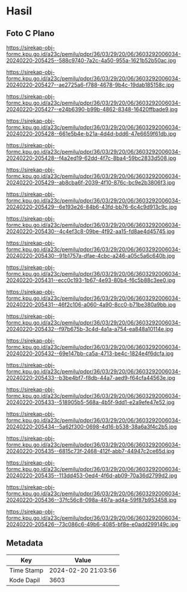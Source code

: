 # Hasil

## Foto C Plano

https://sirekap-obj-formc.kpu.go.id/a23c/pemilu/pdpr/36/03/29/20/06/3603292006034-20240220-205425--588c9740-7a2c-4a50-955a-1621b52b50ac.jpg

https://sirekap-obj-formc.kpu.go.id/a23c/pemilu/pdpr/36/03/29/20/06/3603292006034-20240220-205427--ae2725a6-f788-4678-9b4c-19dab185158c.jpg

https://sirekap-obj-formc.kpu.go.id/a23c/pemilu/pdpr/36/03/29/20/06/3603292006034-20240220-205427--e24b6390-b99b-4862-8348-16420ffbade9.jpg

https://sirekap-obj-formc.kpu.go.id/a23c/pemilu/pdpr/36/03/29/20/06/3603292006034-20240220-205428--661e5b4e-b21a-4d4d-bdd6-47e6659f61db.jpg

https://sirekap-obj-formc.kpu.go.id/a23c/pemilu/pdpr/36/03/29/20/06/3603292006034-20240220-205428--f4a2ed19-62dd-4f7c-8ba4-59bc2833d508.jpg

https://sirekap-obj-formc.kpu.go.id/a23c/pemilu/pdpr/36/03/29/20/06/3603292006034-20240220-205429--ab8cba6f-2039-4f10-876c-bc9e2b3806f3.jpg

https://sirekap-obj-formc.kpu.go.id/a23c/pemilu/pdpr/36/03/29/20/06/3603292006034-20240220-205429--6e193e26-84b6-43fd-bb76-6c4c9d913c9c.jpg

https://sirekap-obj-formc.kpu.go.id/a23c/pemilu/pdpr/36/03/29/20/06/3603292006034-20240220-205430--4c4ef3c8-09be-4f92-aa15-fd8ae4d45745.jpg

https://sirekap-obj-formc.kpu.go.id/a23c/pemilu/pdpr/36/03/29/20/06/3603292006034-20240220-205430--91b1757a-dfae-4cbc-a246-a05c5a6c640b.jpg

https://sirekap-obj-formc.kpu.go.id/a23c/pemilu/pdpr/36/03/29/20/06/3603292006034-20240220-205431--ecc0c193-1b67-4e93-80b4-f6c5b88c3ee0.jpg

https://sirekap-obj-formc.kpu.go.id/a23c/pemilu/pdpr/36/03/29/20/06/3603292006034-20240220-205431--46f2c106-a060-4a90-8cc0-b71be380a9bb.jpg

https://sirekap-obj-formc.kpu.go.id/a23c/pemilu/pdpr/36/03/29/20/06/3603292006034-20240220-205432--f97b675b-3c4d-4a1a-a754-ea848a10114e.jpg

https://sirekap-obj-formc.kpu.go.id/a23c/pemilu/pdpr/36/03/29/20/06/3603292006034-20240220-205432--69e147bb-ca5a-4713-be4c-1824e4f6dcfa.jpg

https://sirekap-obj-formc.kpu.go.id/a23c/pemilu/pdpr/36/03/29/20/06/3603292006034-20240220-205433--b3be4bf7-f8db-44a7-aed9-f64cfa44563e.jpg

https://sirekap-obj-formc.kpu.go.id/a23c/pemilu/pdpr/36/03/29/20/06/3603292006034-20240220-205433--518905b5-568a-4b5f-9dd1-e2a9efe47e52.jpg

https://sirekap-obj-formc.kpu.go.id/a23c/pemilu/pdpr/36/03/29/20/06/3603292006034-20240220-205434--5a62f300-0698-4d16-b538-38a6a3f4c2b5.jpg

https://sirekap-obj-formc.kpu.go.id/a23c/pemilu/pdpr/36/03/29/20/06/3603292006034-20240220-205435--6815c73f-2468-412f-abb7-44947c2ce65d.jpg

https://sirekap-obj-formc.kpu.go.id/a23c/pemilu/pdpr/36/03/29/20/06/3603292006034-20240220-205435--113dd453-0ed4-4f6d-ab09-70a36d2799d2.jpg

https://sirekap-obj-formc.kpu.go.id/a23c/pemilu/pdpr/36/03/29/20/06/3603292006034-20240220-205436--37fc56c8-098a-467a-ad4a-59f87b953458.jpg

https://sirekap-obj-formc.kpu.go.id/a23c/pemilu/pdpr/36/03/29/20/06/3603292006034-20240220-205426--73c086c6-49b6-4085-bf8e-e0add299149c.jpg


## Metadata

| Key        | Value               |
| ---------- | ------------------- |
| Time Stamp | 2024-02-20 21:03:56 |
| Kode Dapil | 3603                |



